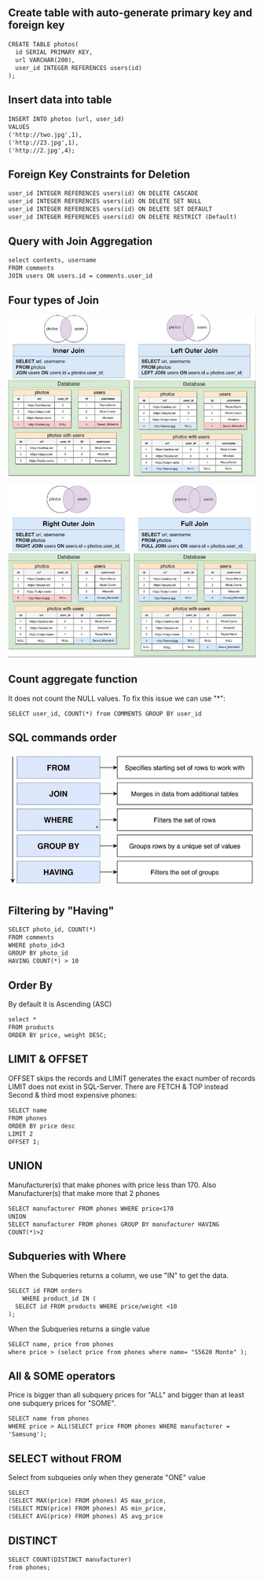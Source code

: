 ## Create table with auto-generate primary key and foreign key
    CREATE TABLE photos(
      id SERIAL PRIMARY KEY,
      url VARCHAR(200),
      user_id INTEGER REFERENCES users(id)
    );
    
## Insert data into table
    INSERT INTO photos (url, user_id)
    VALUES
    ('http://two.jpg',1),
    ('http://23.jpg',1),
    ('http://2.jpg',4);
    
## Foreign Key Constraints for Deletion
    user_id INTEGER REFERENCES users(id) ON DELETE CASCADE
    user_id INTEGER REFERENCES users(id) ON DELETE SET NULL
    user_id INTEGER REFERENCES users(id) ON DELETE SET DEFAULT
    user_id INTEGER REFERENCES users(id) ON DELETE RESTRICT (Default)
    
## Query with Join Aggregation   
    select contents, username
    FROM comments
    JOIN users ON users.id = comments.user_id

## Four types of Join  
![Jion1 Preview Shot](./Join1.JPG)

![Jion2 Preview Shot](./Join2.JPG)

## Count aggregate function
It does not count the NULL values. To fix this issue we can use "*":

    SELECT user_id, COUNT(*) from COMMENTS GROUP BY user_id

## SQL commands order 
![SQL Order Preview Shot](./SQLOrder.jpg)

## Filtering by "Having" 
    SELECT photo_id, COUNT(*)
    FROM comments
    WHERE photo_id<3
    GROUP BY photo_id
    HAVING COUNT(*) > 10
    
## Order By
By default it is Ascending (ASC)

    select *
    FROM products
    ORDER BY price, weight DESC;

## LIMIT & OFFSET
OFFSET skips the records and LIMIT generates the exact number of records  
LIMIT does not exist in SQL-Server. There are FETCH & TOP instead  
Second & third most expensive phones:

    SELECT name 
    FROM phones
    ORDER BY price desc
    LIMIT 2
    OFFSET 1;

## UNION
Manufacturer(s) that make phones with price less than 170. Also Manufacturer(s) that make more that 2 phones

    SELECT manufacturer FROM phones WHERE price<170
    UNION
    SELECT manufacturer FROM phones GROUP BY manufacturer HAVING COUNT(*)>2
    
 ## Subqueries  with Where
When the Subqueries  returns a column, we use "IN" to get the data.

    SELECT id FROM orders
        WHERE product_id IN (
      SELECT id FROM products WHERE price/weight <10
    );
    
When the Subqueries  returns a single value
    
    SELECT name, price from phones 
    where price > (select price from phones where name= "S5620 Monte" );
    
## All & SOME operators
      
Price is bigger than all subquery prices for "ALL" and bigger than at least one subquery prices for "SOME".

    SELECT name from phones
    WHERE price > ALL(SELECT price FROM phones WHERE manufacturer = 'Samsung');
    
## SELECT without FROM
      
Select from subqueies only when they generate "ONE" value

    SELECT 
    (SELECT MAX(price) FROM phones) AS max_price,
    (SELECT MIN(price) FROM phones) AS min_price,
    (SELECT AVG(price) FROM phones) AS avg_price

## DISTINCT

    SELECT COUNT(DISTINCT manufacturer)
    from phones;
